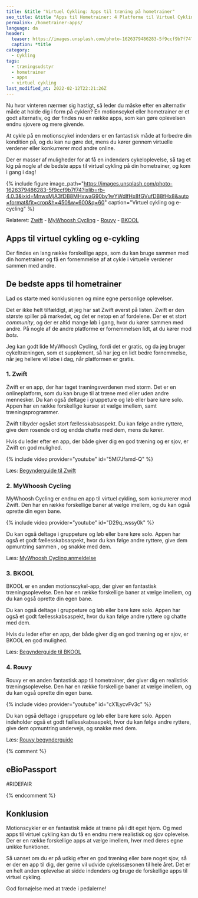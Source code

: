 ```yaml
---
title: &title "Virtuel Cykling: Apps til træning på hometrainer"
seo_title: &title "Apps til Hometrainer: 4 Platforme til Virtuel Cykling"
permalink: /hometrainer-apps/
language: da
header:
  teaser: https://images.unsplash.com/photo-1626379486283-5f9ccf9b7f74?ixlib=rb-4.0.3&ixid=MnwxMjA3fDB8MHxwaG90by1wYWdlfHx8fGVufDB8fHx8&auto=format&fit=crop&h=300&w=400&q=10
  caption: *title
category:
  - Cykling
tags:
  - træningsudstyr
  - hometrainer
  - apps
  - virtuel cykling
last_modified_at: 2022-02-12T22:21:26Z
---
```


Nu hvor vinteren nærmer sig hastigt, så leder du måske efter en alternativ måde at holde dig i form på cyklen? En motionscykel eller hometrainer er et godt alternativ, og der findes nu en række apps, som kan gøre oplevelsen endnu sjovere og mere givende.

At cykle på en motionscykel indendørs er en fantastisk måde at forbedre din kondition på, og du kan nu gøre det, mens du kører gennem virtuelle verdener eller konkurrerer mod andre online.

Der er masser af muligheder for at få en indendørs cykeloplevelse, så tag et kig på nogle af de bedste apps til virtuel cykling på din hometrainer, og kom i gang i dag!

{% include figure image_path="https://images.unsplash.com/photo-1626379486283-5f9ccf9b7f74?ixlib=rb-4.0.3&ixid=MnwxMjA3fDB8MHxwaG90by1wYWdlfHx8fGVufDB8fHx8&auto=format&fit=crop&h=450&w=600&q=60" caption="Virtuel cykling og e-cycling" %}

Relateret: [Zwift](/komplet-begynderguide-zwift/) - [MyWhoosh Cycling](/mywhoosh-cycling/) - [Rouvy](/rouvy/) - [BKOOL](/bkool-begynderguide/)

## Apps til virtuel cykling og e-cykling

Der findes en lang række forskellige apps, som du kan bruge sammen med din hometrainer og få en fornemmelse af at cykle i virtuelle verdener sammen med andre.

## De bedste apps til hometrainer

Lad os starte med konklusionen og mine egne personlige oplevelser.

Det er ikke helt tilfældigt, at jeg har sat Zwift øverst på listen. Zwift er den største spiller på markedet, og det er netop en af fordelene. Der er et stort _community_, og der er altid mange løb i gang, hvor du kører sammen med andre. På nogle af de andre platforme er fornemmelsen lidt, at du kører mod _bots_.

Jeg kan godt lide MyWhoosh Cycling, fordi det er gratis, og da jeg bruger cykeltræningen, som et supplement, så har jeg en lidt bedre fornemmelse, når jeg hellere vil løbe i dag, når platformen er gratis.

### 1. Zwift

Zwift er en app, der har taget træningsverdenen med storm. Det er en onlineplatform, som du kan bruge til at træne med eller uden andre mennesker. Du kan også deltage i gruppeture og løb eller bare køre solo. Appen har en række forskellige kurser at vælge imellem, samt træningsprogrammer.

Zwift tilbyder ogsået stort fællesskabsaspekt. Du kan følge andre ryttere, give dem rosende ord og endda chatte med dem, mens du kører.

Hvis du leder efter en app, der både giver dig en god træning og er sjov, er Zwift en god mulighed.

{% include video provider="youtube" id="5MI7Jfamd-Q" %}

Læs: [Begynderguide til Zwift](/komplet-begynderguide-zwift/)

### 2. MyWhoosh Cycling

MyWhoosh Cycling er endnu en app til virtuel cykling, som konkurrerer mod Zwift. Den har en række forskellige baner at vælge imellem, og du kan også oprette din egen bane.

{% include video provider="youtube" id="D29q_wssy0k" %}

Du kan også deltage i gruppeture og løb eller bare køre solo. Appen har også et godt fællesskabsaspekt, hvor du kan følge andre ryttere, give dem opmuntring sammen , og snakke med dem.

Læs: [MyWhoosh Cycling anmeldelse](/mywhoosh-cycling/)

### 3. BKOOL

BKOOL er en anden motionscykel-app, der giver en fantastisk træningsoplevelse. Den har en række forskellige baner at vælge imellem, og du kan også oprette din egen bane.

Du kan også deltage i gruppeture og løb eller bare køre solo. Appen har også et godt fællesskabsaspekt, hvor du kan følge andre ryttere og chatte med dem.

Hvis du leder efter en app, der både giver dig en god træning og er sjov, er BKOOL en god mulighed.

Læs: [Begynderguide til BKOOL](/bkool-begynderguide/)

### 4. Rouvy

Rouvy er en anden fantastisk app til hometrainer, der giver dig en realistisk træningsoplevelse. Den har en række forskellige baner at vælge imellem, og du kan også oprette din egen bane.

{% include video provider="youtube" id="cX1LycvFv3c" %}

Du kan også deltage i gruppeture og løb eller bare køre solo. Appen indeholder også et godt fællesskabsaspekt, hvor du kan følge andre ryttere, give dem opmuntring undervejs, og snakke med dem.

Læs: [Rouvy begynderguide](/rouvy/)

{% comment %}

## eBioPassport

#RIDEFAIR

{% endcomment %}

## Konklusion

Motionscykler er en fantastisk måde at træne på i dit eget hjem. Og med apps til virtuel cykling kan du få en endnu mere realistisk og sjov oplevelse. Der er en række forskellige apps at vælge imellem, hver med deres egne unikke funktioner.

Så uanset om du er på udkig efter en god træning eller bare noget sjov, så er der en app til dig, der gerne vil udvide cykelssæsonen til hele året. Det er en helt anden oplevelse at sidde indendørs og bruge de forskellige apps til virtuel cykling.

God fornøjelse med at træde i pedalerne!
